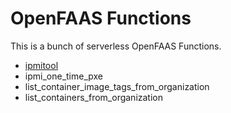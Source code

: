 # OpenFAAS Functions

This is a bunch of serverless OpenFAAS Functions.

* [ipmitool](docs/ipmitool.md)
* ipmi_one_time_pxe
* list_container_image_tags_from_organization
* list_containers_from_organization


